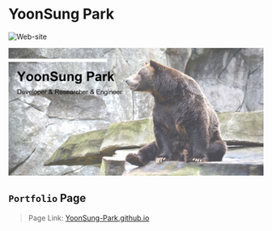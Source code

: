 # YoonSung Park

![Web-site](https://img.shields.io/badge/page-YoonSung--Park.github.io-lightgray)

![Banner-Logo](assets/profile-logo.jpg)

## `Portfolio` Page

> Page Link: [YoonSung-Park.github.io](https://YoonSung-Park.github.io)
